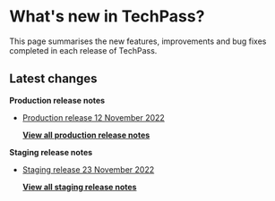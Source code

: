 # What's new in TechPass?

This page summarises the new features, improvements and bug fixes completed in each release of TechPass.

## Latest changes

**Production release notes**
- [Production release 12 November 2022](whats-new/production-release-notes?id=production-release-12-november-2022)


  [**View all production release notes**](/whats-new/production-release-notes)

**Staging release notes**
- [Staging release 23 November 2022](whats-new/staging-release-notes?id=staging-release-23-november-2022)


  [**View all staging release notes**](/whats-new/staging-release-notes)
